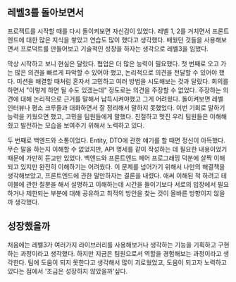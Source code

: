 ## 레벨3를 돌아보면서

프로젝트를 시작할 때를 다시 돌이켜보면 자신감이 있었다. 레벨 1, 2를 거치면서 프론트엔드에 대한 많은 지식을 쌓았고 연습도 많이 했다고 생각했다. 배웠던 것들을 사용해보면서 프로덕트를 만들어보고 기술적인 성장을 하자는 생각으로 레벨3을 임했다.

막상 시작하고 보니 현실은 달랐다. 협업은 더 많은 능력이 필요했다.
첫 번째로 오고 가는 많은 의견을 빠르게 파악할 수 있어야 했고, 논리적으로 의견을 전달할 수 있어야 했다. 미션을 해결할 때처럼 혼자서 고민하고 여러 방법을 시도해보는 것과 달랐다. 회의를 하면서 "이렇게 하면 될 수도 있겠는데" 정도로는 의견을 주장할 수 없었다. 주장하는 의견에 대해 논리적으로 근거를 말해서 납득시켜야했고 그게 어려웠다. 돌이켜보면 레벨 인터뷰나 평소 크루들과 대화하면서 잘 정리해서 말하지 못했었다. 이번 기회로 말하기 능력을 키웠으면 했고, 고민을 팀원들에게 말했다. 친절하고 멋진 우리 팀원들은 이해해줬고 발전하는 모습을 보여주기 위해서 노력하고 있다.

두 번째로 백엔드와 소통이었다. Entity, DTO에 관한 얘기를 할 때면 정신이 아득했다. 무슨 말을 하는지 이해할 수 없었지만, API 명세를 같이 작성하는 데 필요한 내용이었기 때문에 가만히 듣고만 있었다. 백엔드와 프론트엔드 페어 프로그래밍 덕분에 살짝 이해되고 있지만 완전히 이해하기는 어려웠다. 이 문제를 넘어가기 위해서 나만의 해결책을 생각해보았고, 프론트엔드에 관한 말만하자는 결론을 내렸다. 애써 이해된 척 하려고 테이블에 관한 질문을 해서 설명하고 이해하는데 시간을 들이기보다 서로의 입장에서 필요하거나 제한되는 부분에 대해 공유하고 최적의 방안을 찾는 것이 올바른 방향이지 않을까 생각했다.

## 성장했을까

처음에는 레벨3가 여러가지 라이브러리를 사용해보거나 생각하는 기능을 기획하고 구현하는 과정이라고 생각했다. 하지만 지금은 팀원으로서 역할을 경험해보는 과정이라고 생각한다. 팀에 도움이 되지 못한다고 생각해서 많이 괴로웠었고, 도움이 되고자 노력하고 있다는 점에서 '조금은 성장하지 않았을까'싶다.
